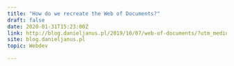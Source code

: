 ```yaml
---
title: "How do we recreate the Web of Documents?"
draft: false
date: 2020-01-31T15:23:00Z
link: http://blog.danieljanus.pl/2019/10/07/web-of-documents/?utm_medium=RSS&utm_source=hune
site: blog.danieljanus.pl
topic: Webdev  

---
```


